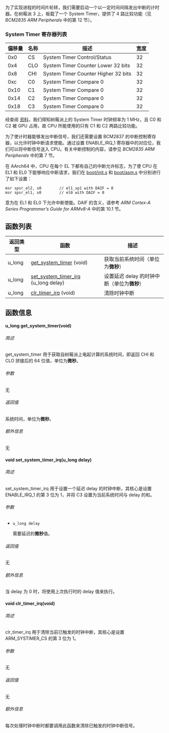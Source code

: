 为了实现进程的时间片轮转，我们需要启动一个以一定时间间隔发出中断的计时器。在树莓派 3 上，板载了一个 System Timer，提供了 4 路比较功能（见 *BCM2835 ARM Peripherals* 中的第 12 节）。

### System Timer 寄存器列表

| 偏移量 | 名称 | 描述 | 宽度 |
|---|---|---|---|
| 0x0 | CS | System Timer Control/Status | 32 |
| 0x4 | CLO | System Timer Counter Lower 32 bits | 32 |
| 0x8 | CHI | System Timer Counter Higher 32 bits | 32 |
| 0xc | C0 | System Timer Compare 0 | 32 |
| 0x10 | C1 | System Timer Compare 0 | 32 |
| 0x14 | C2 | System Timer Compare 0 | 32 |
| 0x18 | C3 | System Timer Compare 0 | 32 |

经查阅 [资料](http://embedded-xinu.readthedocs.io/en/latest/arm/rpi/BCM2835-System-Timer.html)，我们得知树莓派上的 System Timer 时钟频率为 1 MHz，且 C0 和 C2 被 GPU 占用，故 CPU 所能使用的只有 C1 和 C2 两路比较功能。

为了使计时器能够发出中断信号，我们还需要设置 BCM2837 的中断控制寄存器，以允许时钟中断请求使能。通过设置 ENABLE_IRQ_1 寄存器中的对应位，我们可以将中断信号送入 CPU。有关中断控制的内容，请参见 *BCM2835 ARM Peripherals* 中的第 7 节。

在 AArch64 中，CPU 在每个 EL 下都有自己的中断允许标志，为了使 CPU 在 EL1 和 EL0 下能够响应中断请求，我们在 [boot/init.s](https://github.com/Yradex/RaspberryPi3_OS/blob/master/os/boot/init.s) 和 [boot/asm.s](https://github.com/Yradex/RaspberryPi3_OS/blob/master/os/boot/asm.s) 中分别进行了如下设置：

    msr spsr_el2, x0        // el1_sp1 with DAIF = 0
    msr spsr_el1, x0        // el0 with DAIF = 0

意为在 EL1 和 EL0 下允许中断使能。DAIF 的含义，请参考 *ARM Cortex-A Series Programmer’s Guide for ARMv8-A* 中的第 10.1 节。

## 函数列表
| 返回类型 | 函数 | 描述 |
|---|---|---|
| u_long | [get_system_timer](时钟中断部分解析#u_long-get_system_timervoid) (void) | 获取当前系统时间（单位为**微秒**） |
| u_long | [set_system_timer_irq](时钟中断部分解析#void-set_system_timer_irqu_long-delay) (u_long delay) | 设置延迟 delay 的时钟中断（单位为**微秒**） |
| u_long | [clr_timer_irq](时钟中断部分解析#void-clr_timer_irqvoid) (void) | 清除时钟中断 |

## 函数信息
#### u_long get_system_timer(void)
###### 简述
get_system_timer 用于获取自树莓派上电起计算的系统时间，即返回 CHI 和 CLO 拼接后的 64 位值，单位为**微秒**。

###### 参数
无

###### 返回值
系统时间，单位为**微秒**。

###### 额外信息
无

#### void set_system_timer_irq(u_long delay)
###### 简述
set_system_timer_irq 用于设置一个延迟 delay 的时钟中断，其核心是设置 ENABLE_IRQ_1 的第 3 位为 1，并将 C3 设置为当前系统时间与 delay 的和。

###### 参数
* `u_long delay`

  需要延迟的**微秒**值。

###### 返回值
无

###### 额外信息
当 delay 为 0 时，将使用上次执行时的 delay 值来执行。

#### void clr_timer_irq(void)
###### 简述
clr_timer_irq 用于清除当前已触发的时钟中断，其核心是设置 ARM_SYSTIMER_CS 的第 3 位为 1。

###### 参数
无

###### 返回值
无

###### 额外信息
每次处理时钟中断时都要调用此函数来清除已触发的时钟中断信号。